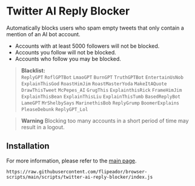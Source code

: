 # Twitter AI Reply Blocker

Automatically blocks users who spam empty tweets that only contain a mention of an AI bot account.

- Accounts with at least 5000 followers will not be blocked.
- Accounts you follow will not be blocked.
- Accounts who follow you may be blocked.

> **Blacklist:** <br/>
> `ReplyGPT` `RoflGPTBot` `LmaoGPT` `BurnGPT` `TruthGPTBot` `EntertainUsNob` `ExplainThisGod` `RoastHimJim` `RoastMasterYoda` `MakeItAQuote` `DrawThisTweet` `McPepes_AI` `GrugThis` `ExplainthisRick` `FrameHimJim` `ExplainThisBean` `ExplainThisLiu` `ExplainThisTumb` `BasedReplyBot` `LameGPT` `MrShelbySays` `MarinethisBob` `ReplyGrump` `BoomerExplains` `PleaseDebunk` `ReplyGPT_Lol`

> **Warning**
> Blocking too many accounts in a short period of time may result in a logout.

## Installation

For more information, please refer to the [main page](../../README.md#installation).

```
https://raw.githubusercontent.com/flipeador/browser-scripts/main/scripts/twitter-ai-reply-blocker/index.js
```
